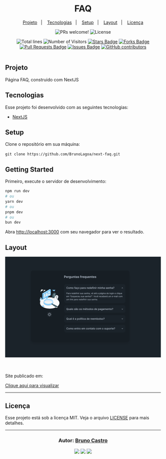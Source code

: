 <h1 align="center">
    FAQ
</h1>

<p align="center">
  <a href="#sobre">Projeto</a>&nbsp;&nbsp;&nbsp;|&nbsp;&nbsp;&nbsp;
  <a href="#tecnologias">Tecnologias</a>&nbsp;&nbsp;&nbsp;|&nbsp;&nbsp;&nbsp;
  <a href="#setup">Setup</a>&nbsp;&nbsp;&nbsp;|&nbsp;&nbsp;&nbsp;
  <a href="#layout">Layout</a>&nbsp;&nbsp;&nbsp;|&nbsp;&nbsp;&nbsp;
  <a href="#licença">Licença</a>
</p>

<p align="center">
  <img src="https://img.shields.io/static/v1?label=PRs&message=welcome&color=15C3D6&labelColor=000000" alt="PRs welcome!" />
  <img alt="License" src="https://img.shields.io/static/v1?label=license&message=MIT&color=15C3D6&labelColor=000000">
</p>

<div align="center">
  <img src="https://sloc.xyz/github/brunolagoa/next-faq" alt="Total lines">
  <img src="https://visitor-badge.laobi.icu/badge?page_id=aritra-tech/brunolagoa.next-faq" alt="Number of Visitors">
  <a href="https://github.com/brunolagoa/next-faq/stargazers"><img src="https://img.shields.io/github/stars/brunolagoa/next-faq" alt="Stars Badge" /></a>
  <a href="https://github.com/brunolagoa/next-faq/network/members"><img src="https://img.shields.io/github/forks/brunolagoa/next-faq" alt="Forks Badge" /></a>
  <a href="https://github.com/brunolagoa/next-faq/pulls"><img src="https://img.shields.io/github/issues-pr/brunolagoa/next-faq" alt="Pull Requests Badge" /></a>
  <a href="https://github.com/brunolagoa/next-faq/issues"><img src="https://img.shields.io/github/issues/brunolagoa/next-faq" alt="Issues Badge" /></a>
  <a href="https://github.com/brunolagoa/next-faq/graphs/contributors"><img alt="GitHub contributors" src="https://img.shields.io/github/contributors/brunolagoa/next-faq?color=2b9348"></a>
</div>

<br>

## Projeto

Página FAQ, construido com NextJS

## Tecnologias

Esse projeto foi desenvolvido com as seguintes tecnologias:

- [NextJS](https://nextjs.org)

## Setup

Clone o repositório em sua máquina:

`git clone https://github.com/BrunoLagoa/next-faq.git`

## Getting Started

Primeiro, execute o servidor de desenvolvimento:

```bash
npm run dev
# ou
yarn dev
# ou
pnpm dev
# ou
bun dev
```

Abra [http://localhost:3000](http://localhost:3000) com seu navegador para ver o resultado.

## Layout

<div align="center">
    <img alt="Desktop" title="#Desktop" src="./public/mock.png" width="680px" />
</div>
<br/><br/>

<p>Site publicado em:</p>
<a alt="Bruno Castro" target="_blank" rel="noopener noreferrer" href="next-faq.vercel.app">Clique aqui para visualizar</a>

---


## Licença

Esse projeto está sob a licença MIT. Veja o arquivo [LICENSE](LICENSE.md) para mais detalhes.

---

<h3 align="center">
Autor: <a alt="Bruno Castro" target="_blank" rel="noopener noreferrer" href="https://brunocastro.dev">Bruno Castro</a>
</h3>

<p align="center">

  <a alt="Bruno Castro Linkedin" rel="noopener noreferrer" href="https://www.linkedin.com/in/brunovcastro">
    <img src="https://img.shields.io/badge/LinkedIn-Bruno%20Castro-blue?logo=linkedin"/></a>
  <a alt="Bruno Castro GitHub" rel="noopener noreferrer" href="https://github.com/brunolagoa">
  <img src="https://img.shields.io/badge/GitHub-Bruno%20Castro-lightgrey?logo=github"/></a>
  <a alt="Bruno Castro Site" rel="noopener noreferrer" href="https://brunocastro.dev">
  <img src="https://img.shields.io/badge/WebSite-Bruno%20Castro-lightgrey?logo=appveyor"/></a>

</p>